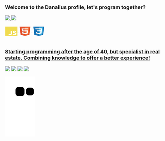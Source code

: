 ### Welcome to the Danailus profile, let's program together?
<div>
  <a href="https://github.com/danailus">
    <img height="180em" src="https://github-readme-stats.vercel.app/api?username=devemdobro&show_icons=true&theme=tokyonight&include_all_commits=true&count_private=true"/>
  <img height="180em" src="https://github-readme-stats.vercel.app/api/top-langs/?username=devemdobro&layout=compact&langs_count=6&theme=tokyonight"/>
</div>

<div style="display: inline_block"><br>
  <img align="center" alt="Js" height="30" width="40" src="https://raw.githubusercontent.com/devicons/devicon/master/icons/javascript/javascript-plain.svg">
  <img align="center" alt="HTML" height="30" width="40" src="https://raw.githubusercontent.com/devicons/devicon/master/icons/html5/html5-original.svg">
  <img align="center" alt="CSS" height="30" width="40" src="https://raw.githubusercontent.com/devicons/devicon/master/icons/css3/css3-original.svg">

</div>
 
 <br>
 
  ### Starting programming after the age of 40, but specialist in real estate. Combining knowledge to offer a better experience!
 
<div> 
  <a href="https://instagram.com/danailus" target="_blank"><img src="https://img.shields.io/badge/-Instagram-%23E4405F?style=for-the-badge&logo=instagram&logoColor=white" target="_blank"></a>
  <a href = "mailto:danailus@gmail.com"><img src="https://img.shields.io/badge/-Gmail-%23333?style=for-the-badge&logo=gmail&logoColor=white" target="_blank"></a>
  <a href="https://www.linkedin.com/in/danilocorretor" target="_blank"><img src="https://img.shields.io/badge/-LinkedIn-%230077B5?style=for-the-badge&logo=linkedin&logoColor=white" target="_blank"></a> 
  <a href="https://twitter.com/danailus" target="_blank"><img src="https://img.shields.io/twitter/url?label=Twitter&logo=Twitter&style=for-the-badge&url=https%3A%2F%2Ftwitter.com%2Fdanailus" target="_blank"></a> 
 
  ![Snake animation](https://github.com/danailus/danailus/blob/output/github-contribution-grid-snake.svg)

</div>
